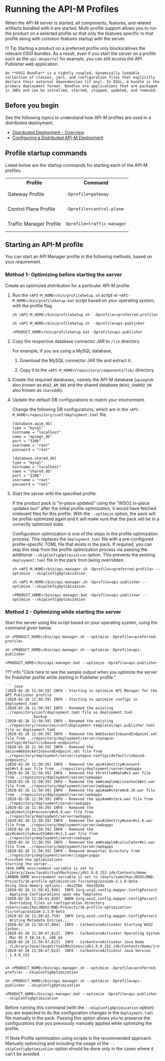 # Running the API-M Profiles

When the API-M server is started, all components, features, and related artifacts bundled with it are started. Multi-profile support allows you to run the product on a selected profile so that only the features specific to that profile along with common features startup with the server.

!!! Tip
    Starting a product on a preferred profile only blocks/allows the relevant OSGI bundles. As a result, even if you start the server on a profile such as the `api-devportal` for example, you can still access the API Publisher web application.
    
    An **OSGI Bundle** is a tightly coupled, dynamically loadable collection of classes, jars, and configuration files that explicitly declare their external dependencies (if any). In OSGi, a bundle is the primary deployment format. Bundles are applications that are packaged in JARs and can be installed, started, stopped, updated, and removed.

## Before you begin

See the following topics to understand how API-M profiles are used in a distributed deployment:

-   [Distributed Deployment - Overview]({{base_path}}/install-and-setup/setup/distributed-deployment/understanding-the-distributed-deployment-of-wso2-api-m)
-   [Configuring a Distributed API-M Deployment]({{base_path}}/install-and-setup/setup/distributed-deployment/deploying-wso2-api-m-in-a-distributed-setup)

## Profile startup commands

Listed below are the startup commands for starting each of the API-M profiles.

<table>
    <tr>
        <th>
            Profile
        </td>
        <th>
            Command
        </td>
    </tr>
    <tr>
        <td>
            Gateway Profile
        </td>
        <td><pre><code>-Dprofile=gateway</code></pre></td>
    </tr>
    <tr>
        <td>
            Control Plane Profile
        </td>
        <td><pre><code>-Dprofile=control-plane</code></pre></td>
    </tr>
    <tr>
        <td>
            Traffic Manager Profile
        </td>
        <td><pre><code>Dprofile=traffic-manager</code></pre></td>
    </tr>
</table>

## Starting an API-M profile

You can start an API Manager profile in the following methods, based on your requirement.
    
### Method 1- Optimizing before starting the server

Create an optimized distribution for a particular API-M profile.

1.  Run the `<API-M_HOME>/bin/profileSetup.sh` script or `<API-M_HOME>/bin/profileSetup.bat` script based on your operating system, with the profile flag.

    ``` tab="Sample Format"
    sh <API-M_HOME>/bin/profileSetup.sh  -Dprofile=<preferred-profile>
    ```
    
    ``` tab="Example:Linux/Solaris/MacOS"
    sh <API-M_HOME>/bin/profileSetup.sh  -Dprofile=api-publisher
    ```
    
    ``` tab="Example:Windows"
    <PRODUCT_HOME>/bin/profileSetup.bat -Dprofile=api-publisher
    ```
    
2. Copy the respective database connector JAR to `/lib` directory.
   
     For example, if you are using a MySQL database,

     1. Download the MySQL connector JAR file and extract it.
     
     2. Copy it to the `<API-M_HOME>/repository/components/lib/` directory.

3. Create the required databases, namely the API-M database (`apimgtdb` also known as `WSO2_AM_DB`) and the shared database (`WSO2_SHARED_DB` also known as `shareddb`).

4. Update the default DB configurations to match your environment.

     Change the following DB configurations, which are in the `<API-M_HOME>/repository/conf/deployment.toml` file.

     ```
     [database.apim_db]
     type = "mysql"
     hostname = "localhost"
     name = "apimgt_db"
     port = "3306"
     username = "root"
     password = "root"

     [database.shared_db]
     type = "mysql"
     hostname = "localhost"
     name = "shared_db"
     port = "3306"
     username = "root"
     password = "root"
     ```

5.  Start the server with the specified profile.

    If the product pack is "in-place updated" using the "WSO2 in-place updates tool" after the initial profile optimization, it would have fetched irrelevant files for this profile. With the `--optimize` option, the pack will be profile-optimized again and it will make sure that the pack will be in a correctly optimized state. 
       
    Configuration optimization is one of the steps in the profile optimization process. This replaces the `deployment.toml` file with a pre-configured profile-specific TOML file that exists in the pack. If required, you can skip this step from the profile optimization process via passing the additional `--skipConfigOptimization` option. This prevents the existing `deployment.toml` file in the pack from being overridden.  
    
    ``` tab="Sample Format"
    sh <API-M_HOME>/bin/api-manager.sh -Dprofile=<preferred-profile> --optimize --skipConfigOptimization
    ```
    
    ``` tab="Example:Linux/Solaris/MacOS"
    sh <API-M_HOME>/bin/api-manager.sh -Dprofile=api-publisher --optimize --skipConfigOptimization
    ```
    
    ``` tab="Example:Windows"
    <PRODUCT_HOME>/bin/api-manager.bat -Dprofile=api-publisher --optimize --skipConfigOptimization
    ```    

### Method 2 - Optimizing while starting the server

Start the server using the script based on your operating system, using the command given below.

``` tab="Sample Format"
sh <PRODUCT_HOME>/bin/api-manager.sh --optimize -Dprofile=<preferred-profile>
```

``` tab="Example:Linux/Solaris/MacOS"
sh <PRODUCT_HOME>/bin/api-manager.sh --optimize -Dprofile=api-publisher
```

``` tab="Example:Windows"
<PRODUCT_HOME>/bin/api-manager.bat --optimize -Dprofile=api-publisher
```  


??? info "Click here to see the sample output when you optimize the server for Publisher profile while starting in Publisher profile."

    ``` java
    [2020-02-26 11:50:39] INFO - Starting to optimize API Manager for the API Publisher profile
    [2020-02-26 11:50:39] INFO - Starting to optimize configs in deployment.toml
    [2020-02-26 11:50:39] INFO - Renamed the existing ../repository/conf/deployment.toml file as deployment.toml
                .backup
    [2020-02-26 11:50:39] INFO - Renamed the existing ../repository/resources/conf/deployment-templates/api-publisher.toml file as deployment.toml
    [2020-02-26 11:50:39] INFO - Removed the WebSocketInboundEndpoint.xml file from ../repository/deployment/server/synapse-configs/default/inbound-endpoints/
    [2020-02-26 11:50:39] INFO - Removed the SecureWebSocketInboundEndpoint.xml file from ../repository/deployment/server/synapse-configs/default/inbound-endpoints/
    [2020-02-26 11:50:39] INFO - Removed the api#identity#consent-mgt#v1.0.war file from ../repository/deployment/server/webapps
    [2020-02-26 11:50:39] INFO - Removed the throttle#data#v1.war file from ../repository/deployment/server/webapps
    [2020-02-26 11:50:39] INFO - Removed the am#sample#pizzashack#v1.war file from ../repository/deployment/server/webapps
    [2020-02-26 11:50:39] INFO - Removed the api#am#store#v0.16.war file from ../repository/deployment/server/webapps
    [2020-02-26 11:50:39] INFO - Removed the api#am#store.war file from ../repository/deployment/server/webapps
    [2020-02-26 11:50:39] INFO - Removed the api#identity#recovery#v0.9.war file from ../repository/deployment/server/webapps
    [2020-02-26 11:50:39] INFO - Removed the api#identity#user#v1.0.war file from ../repository/deployment/server/webapps
    [2020-02-26 11:50:39] INFO - Removed the api#identity#oauth2#dcr#v1.1.war file from ../repository/deployment/server/webapps
    [2020-02-26 11:50:39] INFO - Removed the am#sample#calculator#v1.war file from ../repository/deployment/server/webapps
    [2020-02-26 11:50:39] INFO - Removed devportal directory from ../repository/deployment/server/jaggeryapps
    Finished the optimizations
    Starting the server...
    JAVA_HOME environment variable is set to /Library/Java/JavaVirtualMachines/jdk1.8.0_152.jdk/Contents/Home
    CARBON_HOME environment variable is set to /Users/samithac/WSO2/RND-Projects/16-profile-optimization-fix/setup/wso2am-3.1.0-beta
    Using Java memory options: -Xms256m -Xmx1024m
    [2020-02-26 11:50:41,936]  INFO {org.wso2.config.mapper.ConfigParser} - Applying Configurations upon new Templates
    [2020-02-26 11:50:41,938]  WARN {org.wso2.config.mapper.ConfigParser} - Overriding files in configuration directory /Users/samithac/WSO2/RND-Projects/16-profile-optimization-fix/setup/wso2am-3.1.0-beta
    [2020-02-26 11:50:42,759]  INFO {org.wso2.config.mapper.ConfigParser} - Writing Metadata Entries...
    [2020-02-26 11:50:47,604]  INFO - CarbonCoreActivator Starting WSO2 Carbon...
    [2020-02-26 11:50:47,612]  INFO - CarbonCoreActivator Operating System : Mac OS X 10.14.6, x86_64
    [2020-02-26 11:50:47,613]  INFO - CarbonCoreActivator Java Home        : /Library/Java/JavaVirtualMachines/jdk1.8.0_152.jdk/Contents/Home/jre
    [2020-02-26 11:50:47,613]  INFO - CarbonCoreActivator Java Version     : 1.8.0_152
    ```

``` tab="Sample Format"
sh <PRODUCT_HOME>/bin/api-manager.sh --optimize -Dprofile=<preferred-profile> --skipConfigOptimization
```

``` tab="Example:Linux/Solaris/MacOS"
sh <PRODUCT_HOME>/bin/api-manager.sh --optimize -Dprofile=api-publisher --skipConfigOptimization    
```

``` tab="Example:Windows"
<PRODUCT_HOME>/bin/api-manager.bat --optimize -Dprofile=api-publisher --skipConfigOptimization
```  
        
Before running this command (with the `--skipConfigOptimization` option) you are expected to do the configuration changes in the `deployment.toml` file manually in the pack. Passing this option allows you to preserve the configurations that you previously manually applied while optimizing the profile.

!!! Note
    Profile optimization using scripts is the recommended approach. Manually optimizing and including the usage of the `--skipConfigOptimization` option should be done only in the cases where it can't be avoided. 